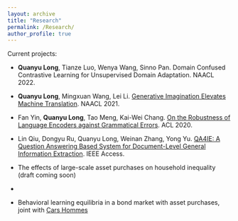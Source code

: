```yaml
---
layout: archive
title: "Research"
permalink: /Research/
author_profile: true
---
```


Current projects: 


*    **Quanyu Long**, Tianze Luo, Wenya Wang, Sinno Pan. Domain Confused Contrastive Learning for Unsupervised Domain Adaptation. NAACL 2022.

*    **Quanyu Long**, Mingxuan Wang, Lei Li. [Generative Imagination Elevates Machine Translation](<https://arxiv.org/abs/2009.09654>). NAACL 2021.

*    Fan Yin, **Quanyu Long**, Tao Meng, Kai-Wei Chang. [On the Robustness of Language Encoders against Grammatical Errors](<https://arxiv.org/abs/2005.05683>). ACL 2020.

*    Lin Qiu, Dongyu Ru, Quanyu Long, Weinan Zhang, Yong Yu. [QA4IE: A Question Answering Based System for Document-Level General Information Extraction](<https://ieeexplore.ieee.org/document/8972460>). IEEE Access.


*  The effects of large-scale asset purchases on household inequality (draft coming soon)
*  
* Behavioral learning equilibria in a bond market with asset purchases, joint with [Cars Hommes](https://www.uva.nl/en/profile/h/o/c.h.hommes/c.h.hommes.html)
